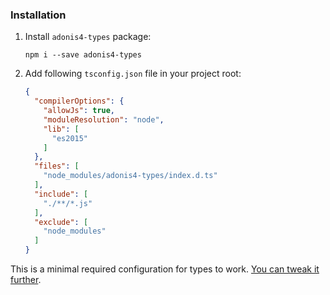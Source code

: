 ### Installation
1. Install `adonis4-types` package:

    `npm i --save adonis4-types`
2. Add following `tsconfig.json` file in your project root:

    ```json
    {
      "compilerOptions": {
        "allowJs": true,
        "moduleResolution": "node",
        "lib": [
          "es2015"
        ]
      },
      "files": [
        "node_modules/adonis4-types/index.d.ts"
      ],
      "include": [
        "./**/*.js"
      ],
      "exclude": [
        "node_modules"
      ]
    }
    ```

This is a minimal required configuration for types to work. [You can tweak it further](http://www.typescriptlang.org/docs/handbook/tsconfig-json.html).
